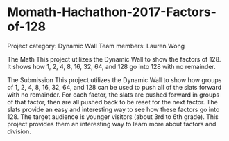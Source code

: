 # Momath-Hachathon-2017-Factors-of-128

Project category: Dynamic Wall
Team members: Lauren Wong

The Math
This project utilizes the Dynamic Wall to show the factors of 128. It shows how 1, 2, 4, 8, 16, 32, 64, and 128 go into 128 with no remainder.

The Submission
This project utilizes the Dynamic Wall to show how groups of 1, 2, 4, 8, 16, 32, 64, and 128 can be used to push all of the slats forward with no remainder. For each factor, the slats are pushed forward in groups of that factor, then are all pushed back to be reset for the next factor. The slats provide an easy and interesting way to see how these factors go into 128. The target audience is younger visitors (about 3rd to 6th grade). This project provides them an interesting way to learn more about factors and division.
